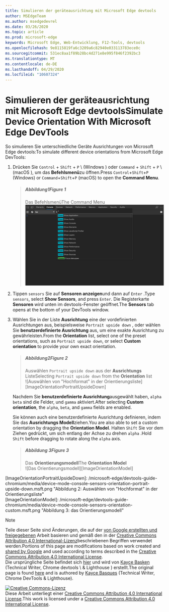```yaml
---
title: Simulieren der geräteausrichtung mit Microsoft Edge devtools
author: MSEdgeTeam
ms.author: msedgedevrel
ms.date: 03/26/2020
ms.topic: article
ms.prod: microsoft-edge
keywords: Microsoft Edge, Web-Entwicklung, F12-Tools, devtools
ms.openlocfilehash: 9e8115819fa6c3209a6c82940e033113783ece0c
ms.sourcegitcommit: 531ec8aa1f89b28bc4d271e8e995f846f2392bc3
ms.translationtype: MT
ms.contentlocale: de-DE
ms.lasthandoff: 04/29/2020
ms.locfileid: "10607324"
---
```

<!-- Copyright Kayce Basques 

   Licensed under the Apache License, Version 2.0 (the "License");
   you may not use this file except in compliance with the License.
   You may obtain a copy of the License at

       https://www.apache.org/licenses/LICENSE-2.0

   Unless required by applicable law or agreed to in writing, software
   distributed under the License is distributed on an "AS IS" BASIS,
   WITHOUT WARRANTIES OR CONDITIONS OF ANY KIND, either express or implied.
   See the License for the specific language governing permissions and
   limitations under the License.  -->





# <span data-ttu-id="17c15-103">Simulieren der geräteausrichtung mit Microsoft Edge devtools</span><span class="sxs-lookup"><span data-stu-id="17c15-103">Simulate Device Orientation With Microsoft Edge DevTools</span></span>   



<span data-ttu-id="17c15-104">So simulieren Sie unterschiedliche Geräte Ausrichtungen von Microsoft Edge devtools:</span><span class="sxs-lookup"><span data-stu-id="17c15-104">To simulate different device orientations from Microsoft Edge DevTools:</span></span>  

<!--todo: update device orientation section when available -->  

1.  <span data-ttu-id="17c15-105">Drücken Sie `Control` + `Shift` + `P` \ (Windows \) oder `Command` + `Shift` + `P` \ (macOS \), um das **Befehlsmenü**zu öffnen.</span><span class="sxs-lookup"><span data-stu-id="17c15-105">Press `Control`+`Shift`+`P` \(Windows\) or `Command`+`Shift`+`P` \(macOS\) to open the **Command Menu**.</span></span>  
    
    > ##### <span data-ttu-id="17c15-106">Abbildung1</span><span class="sxs-lookup"><span data-stu-id="17c15-106">Figure 1</span></span>  
    > <span data-ttu-id="17c15-107">Das Befehlsmenü</span><span class="sxs-lookup"><span data-stu-id="17c15-107">The Command Menu</span></span>  
    > ![Das Befehlsmenü][ImageCommandMenu]  
    
1.  <span data-ttu-id="17c15-109">Tippen `sensors` Sie auf **Sensoren anzeigen**und dann auf `Enter` .</span><span class="sxs-lookup"><span data-stu-id="17c15-109">Type `sensors`, select **Show Sensors**, and press `Enter`.</span></span>  <span data-ttu-id="17c15-110">Die Registerkarte **Sensoren** wird unten im devtools-Fenster geöffnet.</span><span class="sxs-lookup"><span data-stu-id="17c15-110">The **Sensors** tab opens at the bottom of your DevTools window.</span></span>  
1.  <span data-ttu-id="17c15-111">Wählen Sie in der Liste **Ausrichtung** eine der vordefinierten Ausrichtungen aus, beispielsweise `Portrait upside down` , oder wählen Sie **benutzerdefinierte Ausrichtung** aus, um eine exakte Ausrichtung zu gewährleisten.</span><span class="sxs-lookup"><span data-stu-id="17c15-111">From the **Orientation** list, select one of the preset orientations, such as `Portrait upside down`, or select **Custom orientation** to provide your own exact orientation.</span></span>  
    
    > ##### <span data-ttu-id="17c15-112">Abbildung2</span><span class="sxs-lookup"><span data-stu-id="17c15-112">Figure 2</span></span>  
    > <span data-ttu-id="17c15-113">Auswählen `Portrait upside down` aus der **Ausrichtungs** Liste</span><span class="sxs-lookup"><span data-stu-id="17c15-113">Selecting `Portrait upside down` from the **Orientation** list</span></span>  
    > ![Auswählen von "Hochformat" in der Orientierungsliste][ImageOrientationPortraitUpsideDown]  
    
    <span data-ttu-id="17c15-115">Nachdem Sie **benutzerdefinierte Ausrichtung**ausgewählt haben, `alpha` `beta` sind die Felder, und `gamma` aktiviert.</span><span class="sxs-lookup"><span data-stu-id="17c15-115">After selecting **Custom orientation**, the `alpha`, `beta`, and `gamma` fields are enabled.</span></span>  
    <!--See [Alpha][alpha], [Beta][beta], and [Gamma][gamma] to understand how these axes work.  -->  
    <!--todo: update links to alpha, beta, and gamma section when available -->  
    <span data-ttu-id="17c15-116">Sie können auch eine benutzerdefinierte Ausrichtung definieren, indem Sie das **Ausrichtungs Modell**ziehen.</span><span class="sxs-lookup"><span data-stu-id="17c15-116">You are also able to set a custom orientation by dragging the **Orientation Model**.</span></span>  <span data-ttu-id="17c15-117">Halten `Shift` Sie vor dem Ziehen gedrückt, um sich entlang der Achse zu drehen `alpha` .</span><span class="sxs-lookup"><span data-stu-id="17c15-117">Hold `Shift` before dragging to rotate along the `alpha` axis.</span></span>  
    
    > ##### <span data-ttu-id="17c15-118">Abbildung 3</span><span class="sxs-lookup"><span data-stu-id="17c15-118">Figure 3</span></span>  
    > <span data-ttu-id="17c15-119">Das **Orientierungsmodell**</span><span class="sxs-lookup"><span data-stu-id="17c15-119">The **Orientation Model**</span></span>  
    > ![Das Orientierungsmodell][ImageOrientationModel]  

<!--## Feedback   -->  



<!-- image links -->  

[ImageCommandMenu]: /microsoft-edge/devtools-guide-chromium/media/device-mode-console-command-menu.msft.png "Abbildung 1: das Befehlsmenü"  
[ImageOrientationPortraitUpsideDown]: /microsoft-edge/devtools-guide-chromium/media/device-mode-console-sensors-orientation-portrait-upside-down.msft.png "Abbildung 2: Auswählen von "Hochformat" in der Orientierungsliste"  
[ImageOrientationModel]: /microsoft-edge/devtools-guide-chromium/media/device-mode-console-sensors-orientation-custom.msft.png "Abbildung 3: das Orientierungsmodell"  

<!-- links -->  

<!--[WebFundamentasNativeHardwareDeviceOrientationIndex]: /web/fundamentals/native-hardware/device-orientation/index "Device Orientation \& Motion"  -->  
<!--[WebFundamentasNativeHardwareDeviceOrientationIndexAlpha]: /web/fundamentals/native-hardware/device-orientation/index#alpha "Alpha - Device Orientation \& Motion"  -->  
<!--[WebFundamentasNativeHardwareDeviceOrientationIndexBeta]: /web/fundamentals/native-hardware/device-orientation/index#beta "Beta - Device Orientation \& Motion"  -->  
<!--[WebFundamentasNativeHardwareDeviceOrientationIndexGamma]: /web/fundamentals/native-hardware/device-orientation/index#gamma "Gamma - Device Orientation \& Motion"  -->  

> [!NOTE]
> <span data-ttu-id="17c15-124">Teile dieser Seite sind Änderungen, die auf der [von Google erstellten und freigegebenen][GoogleSitePolicies] Arbeit basieren und gemäß den in der [Creative Commons Attribution 4,0 International-Lizenz][CCA4IL]beschriebenen Begriffen verwendet werden.</span><span class="sxs-lookup"><span data-stu-id="17c15-124">Portions of this page are modifications based on work created and [shared by Google][GoogleSitePolicies] and used according to terms described in the [Creative Commons Attribution 4.0 International License][CCA4IL].</span></span>  
> <span data-ttu-id="17c15-125">Die ursprüngliche Seite befindet sich [hier](https://developers.google.com/web/tools/chrome-devtools/device-mode/orientation) und wird von [Kayce Basken][KayceBasques] (Technical Writer, Chrome devtools \ & Lighthouse \) erstellt.</span><span class="sxs-lookup"><span data-stu-id="17c15-125">The original page is found [here](https://developers.google.com/web/tools/chrome-devtools/device-mode/orientation) and is authored by [Kayce Basques][KayceBasques] \(Technical Writer, Chrome DevTools \& Lighthouse\).</span></span>  

[![Creative Commons-Lizenz][CCby4Image]][CCA4IL]  
<span data-ttu-id="17c15-127">Diese Arbeit unterliegt einer [Creative Commons Attribution 4.0 International License][CCA4IL].</span><span class="sxs-lookup"><span data-stu-id="17c15-127">This work is licensed under a [Creative Commons Attribution 4.0 International License][CCA4IL].</span></span>  

[CCA4IL]: https://creativecommons.org/licenses/by/4.0  
[CCby4Image]: https://i.creativecommons.org/l/by/4.0/88x31.png  
[GoogleSitePolicies]: https://developers.google.com/terms/site-policies  
[KayceBasques]: https://developers.google.com/web/resources/contributors/kaycebasques  
